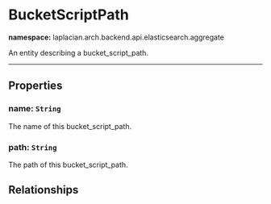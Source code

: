 

# **BucketScriptPath**
**namespace:** laplacian.arch.backend.api.elasticsearch.aggregate

An entity describing a bucket_script_path.



---

## Properties

### name: `String`
The name of this bucket_script_path.

### path: `String`
The path of this bucket_script_path.

## Relationships
